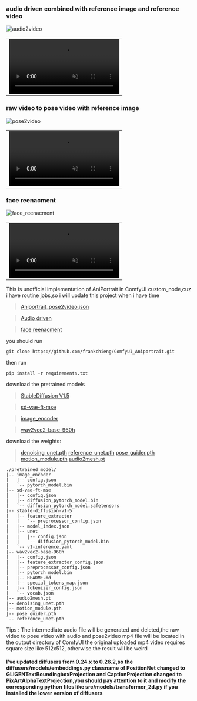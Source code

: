### audio driven combined with reference image and reference video
![audio2video](https://github.com/frankchieng/ComfyUI_Aniportrait/assets/130369523/c4425aac-7b39-4e5a-80fc-3e0f0a0f662d)
<table class="center">
<tr>
    <td width=100% style="border: none">
        <video controls autoplay loop src="https://github.com/frankchieng/ComfyUI_Aniportrait/assets/130369523/51b1a7ab-854d-4f2d-8ba8-2fc0b92764dd" muted="false"></video>
    </td>
</tr>
</table>

### raw video to pose video with reference image
![pose2video](https://github.com/frankchieng/ComfyUI_Aniportrait/assets/130369523/7537b5a7-abd1-492c-b41b-cd5c7db5e9ef)
<table class="center">
<tr>
    <td width=100% style="border: none">
        <video controls autoplay loop src="https://github.com/frankchieng/ComfyUI_Aniportrait/assets/130369523/4f3bd91e-367a-435b-bedb-54c63df1d32f" muted="false"></video>
    </td>
</tr>
</table>

### face reenacment
![face_reenacment](https://github.com/frankchieng/ComfyUI_Aniportrait/assets/130369523/1c56f7c2-cbe4-4686-9dd5-f0fe0f8be5b6)
<table class="center">
<tr>
    <td width=100% style="border: none">
        <video controls autoplay loop src="https://github.com/frankchieng/ComfyUI_Aniportrait/assets/130369523/72f01543-f33b-44d7-b323-babea56b5f12" muted="false"></video>
    </td>
</tr>
</table>

This is unofficial implementation of AniPortrait in ComfyUI custom_node,cuz i have routine jobs,so i will update this project when i have time
> [Aniportrait_pose2video.json](https://github.com/frankchieng/ComfyUI_Aniportrait/blob/main/assets/pose2video_workflow.json)

> [Audio driven](https://github.com/frankchieng/ComfyUI_Aniportrait/blob/main/assets/audio2video_workflow.json)

> [face reenacment](https://github.com/frankchieng/ComfyUI_Aniportrait/blob/main/assets/face_reenacment_workflow.json)

you should run
```shell
git clone https://github.com/frankchieng/ComfyUI_Aniportrait.git
```
then run 
```shell
pip install -r requirements.txt
```
download the pretrained models
> [StableDiffusion V1.5](https://huggingface.co/runwayml/stable-diffusion-v1-5)

> [sd-vae-ft-mse](https://huggingface.co/stabilityai/sd-vae-ft-mse)

> [image_encoder](https://huggingface.co/lambdalabs/sd-image-variations-diffusers/tree/main/image_encoder)

> [wav2vec2-base-960h](https://huggingface.co/facebook/wav2vec2-base-960h) 

download the weights:
> [denoising_unet.pth](https://huggingface.co/ZJYang/AniPortrait/tree/main)
> [reference_unet.pth](https://huggingface.co/ZJYang/AniPortrait/tree/main)
> [pose_guider.pth](https://huggingface.co/ZJYang/AniPortrait/tree/main)
> [motion_module.pth](https://huggingface.co/ZJYang/AniPortrait/tree/main)
> [audio2mesh.pt](https://huggingface.co/ZJYang/AniPortrait/tree/main)

```text
./pretrained_model/
|-- image_encoder
|   |-- config.json
|   `-- pytorch_model.bin
|-- sd-vae-ft-mse
|   |-- config.json
|   |-- diffusion_pytorch_model.bin
|   `-- diffusion_pytorch_model.safetensors
|-- stable-diffusion-v1-5
|   |-- feature_extractor
|   |   `-- preprocessor_config.json
|   |-- model_index.json
|   |-- unet
|   |   |-- config.json
|   |   `-- diffusion_pytorch_model.bin
|   `-- v1-inference.yaml
|-- wav2vec2-base-960h
|   |-- config.json
|   |-- feature_extractor_config.json
|   |-- preprocessor_config.json
|   |-- pytorch_model.bin
|   |-- README.md
|   |-- special_tokens_map.json
|   |-- tokenizer_config.json
|   `-- vocab.json
|-- audio2mesh.pt
|-- denoising_unet.pth
|-- motion_module.pth
|-- pose_guider.pth
`-- reference_unet.pth
```

Tips :
The intermediate audio file will be generated and deleted,the raw video to pose video with audio and pose2video mp4 file will be located in the output directory of ComfyUI
the original uploaded mp4 video requires square size like 512x512, otherwise the result will be weird 
#### I've updated diffusers from 0.24.x to 0.26.2,so the diffusers/models/embeddings.py classname of PositionNet changed to GLIGENTextBoundingboxProjection and CaptionProjection changed to PixArtAlphaTextProjection,you should pay attention to it and modify the corresponding python files like src/models/transformer_2d.py if you installed the lower version of diffusers 
